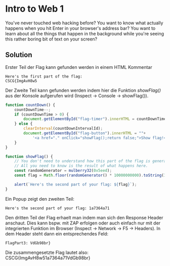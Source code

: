 # Intro to Web 1
You've never touched web hacking before? You want to know what actually happens when you hit Enter in your browser's address bar? You want to learn about all the things that happen in the background while you're seeing this rather boring bit of text on your screen?

## Solution
Erster Teil der Flag kann gefunden werden in einem HTML Kommentar
```
Here's the first part of the flag:
CSCG{ImgAvH8w5
```

Der Zweite Teil kann gefunden werden indem hier die Funktion _showFlag()_ aus der Konsole aufgerufen wird (Inspect -> Console -> showFlag()).
```js
function countDown() {
    countDownTime--;
    if (countDownTime > 0) {
        document.getElementById("flag-timer").innerHTML = countDownTime;
    } else {
        clearInterval(countDownIntervalId);
        document.getElementById("flag-button").innerHTML = ""+
            '<a href="." onClick="showFlag();return false;">Show flag!</a>';
    }
}

function showFlag() {
    // You don't need to understand how this part of the flag is generated.
    // All you need to know is the result of what happens here.
    const randomGenerator = mulberry32(0x5eed);
    const flag = Math.floor(randomGenerator() * 10000000000).toString(16);

    alert(`Here's the second part of your flag: ${flag}`);
}
```

Ein Popup zeigt den zweiten Teil: 
```
Here's the second part of your flag: 1a7364a71
```

Den dritten Teil der Flag erhaelt man indem man sich den Response Header anschaut. Dies kann bspw. mit ZAP erfolgen oder auch einfach nur mit der integrierten Funktion im Browser (Inspect -> Network -> F5 -> Headers). In dem Header steht dann ein entsprechendes Feld:
```
FlagPart3: VdGb98br}
```

Die zusammengesetzte Flag lautet also: CSCG{ImgAvH8w51a7364a71VdGb98br}
